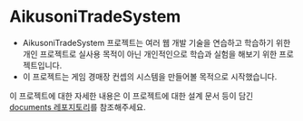 # AikusoniTradeSystem

- AikusoniTradeSystem 프로젝트는 여러 웹 개발 기술을 연습하고 학습하기 위한 개인 프로젝트로 실사용 목적이 아닌 개인적인으로 학습과 실험을 해보기 위한 프로젝트입니다.
- 이 프로젝트는 게임 경매장 컨셉의 시스템을 만들어볼 목적으로 시작했습니다.

이 프로젝트에 대한 자세한 내용은 이 프로젝트에 대한 설계 문서 등이 담긴 [documents 레포지토리](https://www.github.com/AikusoniTradeSystem/documents)를 참조해주세요.
